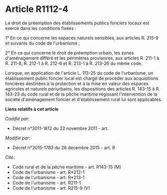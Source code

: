 # Article R1112-4

Le droit de préemption des établissements publics fonciers locaux est exercé dans les conditions fixées : 

1° En ce qui concerne les espaces naturels sensibles, aux articles R. 215-9 et suivants du code de l'urbanisme ; 

2° En ce qui concerne le droit de préemption urbain, les zones d'aménagement différé et les périmètres provisoires, aux
articles R. 211-1 à R. 211-8, R. 212-1 à R. 212-6 et R. 213-1 à R. 213-26 du même code. 

Lorsque, en application de l'article L. 113-25 du code de l'urbanisme, un établissement public foncier local est chargé de
procéder aux acquisitions foncières destinées à la protection et à la mise en valeur des espaces agricoles et naturels
périurbains, les dispositions des articles R. 143-15 à R. 143-23 du code rural et de la pêche maritime régissant
l'intervention de la société d'aménagement foncier et d'établissement rural lui sont applicables.

**Liens relatifs à cet article**

_Codifié par_:

  - Décret n°2011-1612 du 22 novembre 2011 - art.

_Modifié par_:

  - Décret n°2015-1783 du 28 décembre 2015 - art. 9

_Cite_:

  - Code rural et de la pêche maritime - art. R143-15 (M)
  - Code de l'urbanisme - art. R*212-1
  - Code de l'urbanisme - art. R*213-1
  - Code de l'urbanisme - art. R211-1
  - Code de l'urbanisme - art. R215-9 (V)
